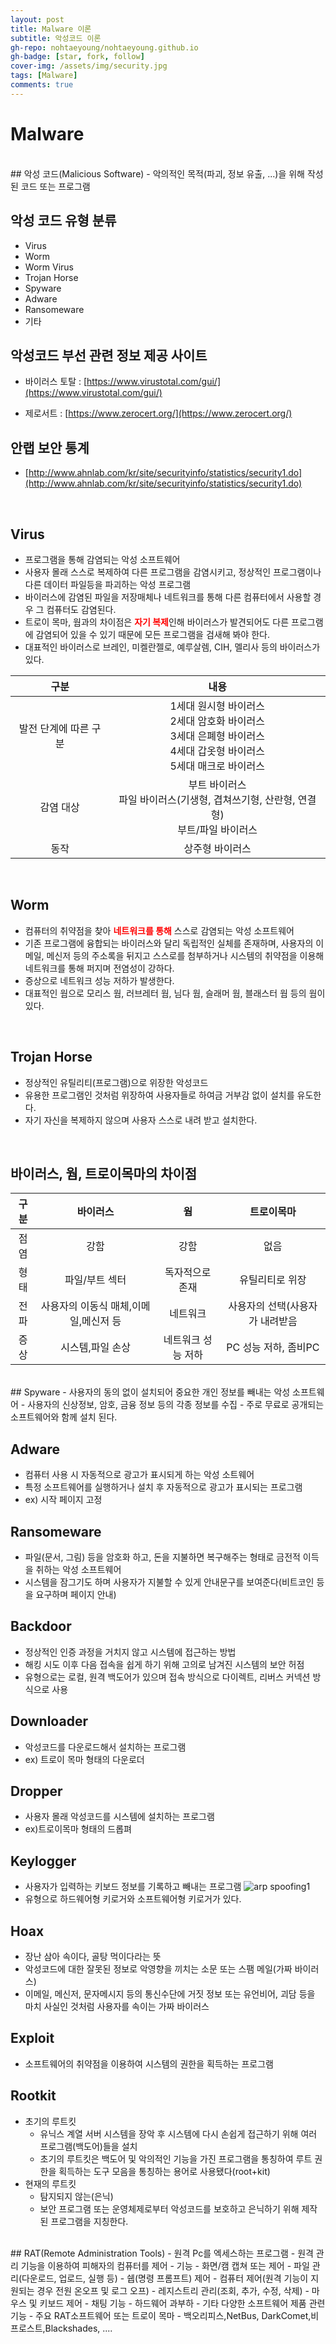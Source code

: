 ```yaml
---
layout: post
title: Malware 이론
subtitle: 악성코드 이론
gh-repo: nohtaeyoung/nohtaeyoung.github.io
gh-badge: [star, fork, follow]
cover-img: /assets/img/security.jpg
tags: [Malware]
comments: true
---
```


# Malware
<br>
## 악성 코드(Malicious Software)
- 악의적인 목적(파괴, 정보 유출, ...)을 위해 작성 된 코드 또는 프로그램

## 악성 코드 유형 분류
- Virus
- Worm
- Worm Virus
- Trojan Horse
- Spyware
- Adware
- Ransomeware
- 기타

## 악성코드 부선 관련 정보 제공 사이트
- 바이러스 토탈 : [https://www.virustotal.com/gui/](https://www.virustotal.com/gui/)

- 제로서트 : [https://www.zerocert.org/](https://www.zerocert.org/)

## 안랩 보안 통계
- [http://www.ahnlab.com/kr/site/securityinfo/statistics/security1.do](http://www.ahnlab.com/kr/site/securityinfo/statistics/security1.do)
<br>

## Virus
- 프로그램을 통해 감염되는 악성 소프트웨어
- 사용자 몰래 스스로 복제하여 다른 프로그램을 감염시키고, 정상적인 프로그램이나 다른 데이터 파일등을 파괴하는 악성 프로그램
- 바이러스에 감염된 파일을 저장매체나 네트워크를 통해 다른 컴퓨터에서 사용할 경우 그 컴퓨터도 감염된다.
- 트로이 목마, 웜과의 차이점은 <b style="color:red">자기 복제</b>인해 바이러스가 발견되어도 다른 프로그램에 감염되어 있을 수 있기 때문에 모든 프로그램을 검새해 봐야 한다.
- 대표적인 바이러스로 브레인, 미켈란젤로, 예루살렘, CIH, 멜리사 등의 바이러스가 있다.

|구분|내용|
|:---:|:---:|
|발전 단계에 따른 구분|1세대 원시형 바이러스<br>2세대 암호화 바이러스<br>3세대 은폐형 바이러스<br>4세대 갑옷형 바이러스<br>5세대 매크로 바이러스|
|감염 대상|부트 바이러스<br>파일 바이러스(기생형, 겹쳐쓰기형, 산란형, 연결형)<br>부트/파일 바이러스|
|동작|상주형 바이러스|비상주형 바이러스|

<br>

## Worm
- 컴퓨터의 취약점을 찾아 <b style="color:red">네트워크를 통해</b> 스스로 감염되는 악성 소프트웨어
- 기존 프로그램에 융합되는 바이러스와 달리 독립적인 실체를 존재하며, 사용자의 이메일, 메신저 등의 주소록을 뒤지고 스스로를 첨부하거나 시스템의 취약점을 이용해 네트워크를 통해 퍼지며 전염성이 강하다.
- 증상으로 네트워크 성능 저하가 발생한다.
- 대표적인 웜으로 모리스 웜, 러브레터 웜, 님다 웜, 슬래머 웜, 블래스터 웜 등의 웜이 있다.

<br>

## Trojan Horse
- 정상적인 유틸리티(프로그램)으로 위장한 악성코드
- 유용한 프로그램인 것처럼 위장하여 사용자들로 하여금 거부감 없이 설치를 유도한다.
- 자기 자신을 복제하지 않으며 사용자 스스로 내려 받고 설치한다.

<br>

## 바이러스, 웜, 트로이목마의 차이점

|구분|바이러스|웜|트로이목마|
| :--------: | :----------: | :----------: | :----------: |
|점염|강함|강함|없음|
|형태|파일/부트 섹터|독자적으로 존재|유틸리티로 위장|
|전파|사용자의 이동식 매체,이메일,메신저 등|네트워크|사용자의 선택(사용자가 내려받음|
|증상|시스템,파일 손상|네트워크 성능 저하|PC 성능 저하, 좀비PC|

<br>
## Spyware
- 사용자의 동의 없이 설치되어 중요한 개인 정보를 빼내는 악성 소프트웨어
- 사용자의 신상정보, 암호, 금융 정보 등의 각종 정보를 수집
- 주로 무료로 공개되는 소프트웨어와 함께 설치 된다.

## Adware
- 컴퓨터 사용 시 자동적으로 광고가 표시되게 하는 악성 소트웨어
- 특정 소프트웨어를 실행하거나 설치 후 자동적으로 광고가 표시되는 프로그램
- ex) 시작 페이지 고정

## Ransomeware
- 파일(문서, 그림) 등을 암호화 하고, 돈을 지불하면 복구해주는 형태로 금전적 이득을 취하는 악성 소프트웨어
- 시스템을 잠그기도 하며 사용자가 지불할 수 있게 안내문구를 보여준다(비트코인 등을 요구하며 페이지 안내)

## Backdoor
- 정상적인 인증 과정을 거치지 않고 시스템에 접근하는 방법
- 해킹 시도 이후 다음 접속을 쉽게 하기 위해 고의로 남겨진 시스템의 보안 허점
- 유형으로는 로컬, 원격 백도어가 있으며 접속 방식으로 다이렉트, 리버스 커넥션 방식으로 사용

## Downloader
- 악성코드를 다운로드해서 설치하는 프로그램
- ex) 트로이 목마 형태의 다운로더

## Dropper
- 사용자 몰래 악성코드를 시스템에 설치하는 프로그램
- ex)트로이목마 형태의 드롭펴

## Keylogger
- 사용자가 입력하는 키보드 정보를 기록하고 빼내는 프로그램
![arp spoofing1](../assets/img/maware1-1.png) 
- 유형으로 하드웨어형 키로거와 소프트웨어형 키로거가 있다.

## Hoax
- 장난 삼아 속이다, 골탕 먹이다라는 뜻
- 악성코드에 대한 잘못된 정보로 악영향을 끼치는 소문 또는 스팸 메일(가짜 바이러스)
- 이메일, 메신저, 문자메시지 등의 통신수단에 거짓 정보 또는 유언비어, 괴담 등을 마치 사실인 것처럼 사용자를 속이는 가짜 바이러스

## Exploit
- 소프트웨어의 취약점을 이용하여 시스템의 권한을 획득하는 프로그램

## Rootkit
- 초기의 루트킷
  - 유닉스 계열 서버 시스템을 장악 후 시스템에 다시 손쉽게 접근하기 위해 여러 프로그램(백도어)들을 설치
  - 초기의 루트킷은 백도어 및 악의적인 기능을 가진 프로그램을 통칭하여 루트 권한을 획득하는 도구 모음을 통칭하는 용어로 사용됐다(root+kit)
- 현재의 루트킷
  - 탐지되지 않는(은닉)
  - 보안 프로그램 또는 운영체제로부터 악성코드를 보호하고 은닉하기 위해 제작된 프로그램을 지칭한다.

<br>
## RAT(Remote Administration Tools)
- 원격 Pc를 엑세스하는 프로그램
- 원격 관리 기능을 이용하여 피해자의 컴퓨터를 제어
- 기능
  - 화면/캠 캡쳐 또는 제어
  - 파일 관리(다운로드, 업로드, 실행 등)
  - 쉡(명령 프롬프트) 제어
  - 컴퓨터 제어(원격 기능이 지원되는 경우 전원 온오프 및 로그 오프)
  - 레지스트리 관리(조회, 추가, 수정, 삭제)
  - 마우스 및 키보드 제어
  - 채팅 기능
  - 하드웨어 과부하
  - 기타 다양한 소프트웨어 제품 관련 기능
- 주요 RAT소프트웨어 또는 트로이 목마
  - 백오리피스,NetBus, DarkComet,비프로스트,Blackshades, ....



